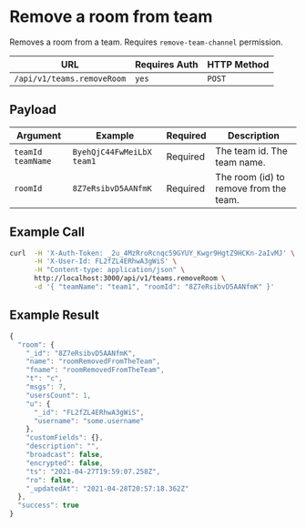 # Remove a room from team

Removes a room from a team. Requires `remove-team-channel` permission.

| URL                        | Requires Auth | HTTP Method |
| -------------------------- | ------------- | ----------- |
| `/api/v1/teams.removeRoom` | `yes`         | `POST`      |

## Payload

| Argument            | Example                     | Required | Description                            |
| ------------------- | --------------------------- | -------- | -------------------------------------- |
| `teamId` `teamName` | `ByehQjC44FwMeiLbX` `team1` | Required | The team id. The team name.            |
| `roomId`            | `8Z7eRsibvD5AANfmK`         | Required | The room (id) to remove from the team. |

## Example Call

```bash
curl  -H 'X-Auth-Token: _2u_4MzRroRcnqc59GYUY_Kwgr9HgtZ9HCKn-2aIvMJ' \
      -H 'X-User-Id: FL2fZL4ERhwA3gWiS' \
      -H "Content-type: application/json" \
      http://localhost:3000/api/v1/teams.removeRoom \
      -d '{ "teamName": "team1", "roomId": "8Z7eRsibvD5AANfmK" }'
```

## Example Result

```javascript
{
  "room": {
    "_id": "8Z7eRsibvD5AANfmK",
    "name": "roomRemovedFromTheTeam",
    "fname": "roomRemovedFromTheTeam",
    "t": "c",
    "msgs": 7,
    "usersCount": 1,
    "u": {
      "_id": "FL2fZL4ERhwA3gWiS",
      "username": "some.username"
    },
    "customFields": {},
    "description": "",
    "broadcast": false,
    "encrypted": false,
    "ts": "2021-04-27T19:59:07.258Z",
    "ro": false,
    "_updatedAt": "2021-04-28T20:57:18.362Z"
  },
  "success": true
}
```

